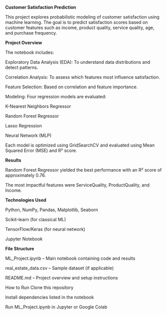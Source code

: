 **Customer Satisfaction Prediction**

This project explores probabilistic modeling of customer satisfaction using machine learning. The goal is to predict satisfaction scores based on customer features such as income, product quality, service quality, age, and purchase frequency.

**Project Overview**

The notebook includes:

Exploratory Data Analysis (EDA): To understand data distributions and detect patterns.

Correlation Analysis: To assess which features most influence satisfaction.

Feature Selection: Based on correlation and feature importance.

Modeling: Four regression models are evaluated:

K-Nearest Neighbors Regressor

Random Forest Regressor

Lasso Regression

Neural Network (MLP)

Each model is optimized using GridSearchCV and evaluated using Mean Squared Error (MSE) and R² score.

**Results**

Random Forest Regressor yielded the best performance with an R² score of approximately 0.76.

The most impactful features were ServiceQuality, ProductQuality, and Income.

**Technologies Used**

Python, NumPy, Pandas, Matplotlib, Seaborn

Scikit-learn (for classical ML)

TensorFlow/Keras (for neural network)

Jupyter Notebook

**File Structure**

ML_Project.ipynb – Main notebook containing code and results

real_estate_data.csv – Sample dataset (if applicable)

README.md – Project overview and setup instructions

How to Run
Clone this repository

Install dependencies listed in the notebook

Run ML_Project.ipynb in Jupyter or Google Colab

